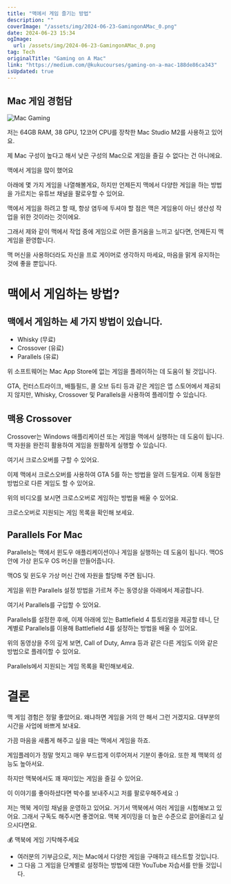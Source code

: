 ```yaml
---
title: "맥에서 게임 즐기는 방법"
description: ""
coverImage: "/assets/img/2024-06-23-GamingonAMac_0.png"
date: 2024-06-23 15:34
ogImage:
  url: /assets/img/2024-06-23-GamingonAMac_0.png
tag: Tech
originalTitle: "Gaming on A Mac"
link: "https://medium.com/@kukucourses/gaming-on-a-mac-188de86ca343"
isUpdated: true
---
```


## Mac 게임 경험담

![Mac Gaming](/assets/img/2024-06-23-GamingonAMac_0.png)

저는 64GB RAM, 38 GPU, 12코어 CPU를 장착한 Mac Studio M2를 사용하고 있어요.

제 Mac 구성이 높다고 해서 낮은 구성의 Mac으로 게임을 즐길 수 없다는 건 아니에요.

<div class="content-ad"></div>

맥에서 게임을 많이 했어요

아래에 몇 가지 게임을 나열해볼게요, 하지만 언제든지 맥에서 다양한 게임을 하는 방법을 가르치는 유튜브 채널을 팔로우할 수 있어요.

맥에서 게임을 하려고 할 때, 항상 염두에 두셔야 할 점은 맥은 게임용이 아닌 생산성 작업을 위한 것이라는 것이에요.

그래서 제와 같이 맥에서 작업 중에 게임으로 어떤 즐거움을 느끼고 싶다면, 언제든지 맥 게임을 환영합니다.

<div class="content-ad"></div>

맥 머신을 사용하더라도 자신을 프로 게이머로 생각하지 마세요, 마음을 맑게 유지하는 것에 좋을 뿐입니다.

# 맥에서 게임하는 방법?

## 맥에서 게임하는 세 가지 방법이 있습니다.

- Whisky (무료)
- Crossover (유료)
- Parallels (유료)

<div class="content-ad"></div>

위 소프트웨어는 Mac App Store에 없는 게임을 플레이하는 데 도움이 될 것입니다.

GTA, 컨터스트라이크, 배틀필드, 콜 오브 듀티 등과 같은 게임은 앱 스토어에서 제공되지 않지만, Whisky, Crossover 및 Parallels을 사용하여 플레이할 수 있습니다.

## 맥용 Crossover

Crossover는 Windows 애플리케이션 또는 게임을 맥에서 실행하는 데 도움이 됩니다. 맥 자원을 완전히 활용하여 게임을 원활하게 실행할 수 있습니다.

<div class="content-ad"></div>

여기서 크로스오버를 구할 수 있어요.

이제 맥에서 크로스오버를 사용하여 GTA 5를 하는 방법을 알려 드릴게요. 이제 동일한 방법으로 다른 게임도 할 수 있어요.

위의 비디오를 보시면 크로스오버로 게임하는 방법을 배울 수 있어요.

크로스오버로 지원되는 게임 목록을 확인해 보세요.

<div class="content-ad"></div>

## Parallels For Mac

Parallels는 맥에서 윈도우 애플리케이션이나 게임을 실행하는 데 도움이 됩니다. 맥OS 안에 가상 윈도우 OS 머신을 만들어줍니다.

맥OS 및 윈도우 가상 머신 간에 자원을 할당해 주면 됩니다.

게임을 위한 Parallels 설정 방법을 가르쳐 주는 동영상을 아래에서 제공합니다.

<div class="content-ad"></div>

여기서 Parallels를 구입할 수 있어요.

Parallels를 설정한 후에, 이제 아래에 있는 Battlefield 4 튜토리얼을 제공할 테니, 단계별로 Parallels를 이용해 Battlefield 4를 설정하는 방법을 배울 수 있어요.

위의 동영상을 주의 깊게 보면, Call of Duty, Amra 등과 같은 다른 게임도 이와 같은 방법으로 플레이할 수 있어요.

Parallels에서 지원되는 게임 목록을 확인해보세요.

<div class="content-ad"></div>

# 결론

맥 게임 경험은 정말 좋았어요. 왜냐하면 게임을 거의 안 해서 그런 거겠지요. 대부분의 시간을 사업에 바쁘게 보내요.

가끔 마음을 새롭게 해주고 싶을 때는 맥에서 게임을 하죠.

게임플레이가 정말 멋지고 매우 부드럽게 이루어져서 기분이 좋아요. 또한 제 맥북의 성능도 높아서요.

<div class="content-ad"></div>

하지만 맥북에서도 꽤 재미있는 게임을 즐길 수 있어요.

이 이야기를 좋아하셨다면 박수를 보내주시고 저를 팔로우해주세요 :)

저는 맥북 게이밍 채널을 운영하고 있어요. 거기서 맥북에서 여러 게임을 시험해보고 있어요. 그래서 구독도 해주시면 좋겠어요. 맥북 게이밍을 더 높은 수준으로 끌어올리고 싶으시다면요.

💰 맥북에 게임 기탁해주세요

<div class="content-ad"></div>

- 여러분의 기부금으로, 저는 Mac에서 다양한 게임을 구매하고 테스트할 것입니다.
- 그 다음 그 게임을 단계별로 설정하는 방법에 대한 YouTube 자습서를 만들 것입니다.
